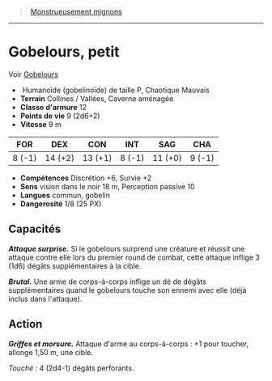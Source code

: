 ﻿> [Monstrueusement mignons](baby_bestiary.md)

---

# Gobelours, petit

Voir [Gobelours](hd_monsters_gobelours.md)

-  Humanoïde (gobelinoïde) de taille P, Chaotique Mauvais
- **Terrain** Collines / Vallées, Caverne aménagée
- **Classe d'armure** 12
- **Points de vie** 9 (2d6+2)
- **Vitesse** 9 m

|FOR|DEX|CON|INT|SAG|CHA|
|---|---|---|---|---|---|
|8 (-1)|14 (+2)|13 (+1)|8 (-1)|11 (+0)|9 (-1)|

- **Compétences** Discrétion +6, Survie +2
- **Sens** vision dans le noir 18 m, Perception passive 10
- **Langues** commun, gobelin
- **Dangerosité** 1/8 (25 PX)

## Capacités

**_Attaque surprise._** Si le gobelours surprend une créature et réussit une attaque contre elle lors du premier round de combat, cette attaque inflige 3 (1d6) dégâts supplémentaires à la cible.

**_Brutal._** Une arme de corps-à-corps inflige un dé de dégâts supplémentaires quand le gobelours touche son ennemi avec elle (déjà inclus dans l'attaque).

## Action

**_Griffes et morsure._** Attaque d'arme au corps-à-corps : +1 pour toucher, allonge 1,50 m, une cible.

_Touché :_ 4 (2d4-1) dégâts perforants.

